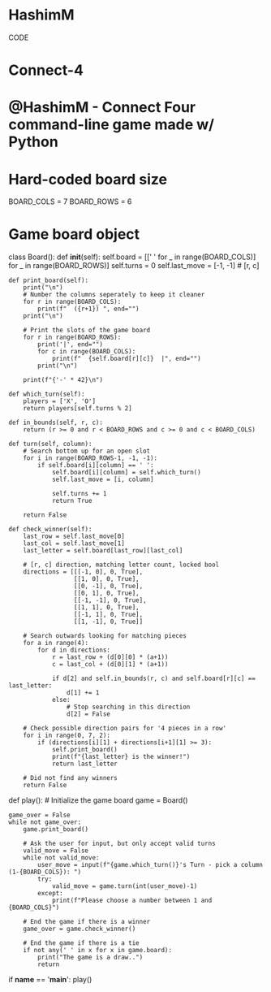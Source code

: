 # HashimM
CODE
# Connect-4
# @HashimM - Connect Four command-line game made w/ Python

# Hard-coded board size
BOARD_COLS = 7
BOARD_ROWS = 6

# Game board object
class Board():
    def __init__(self):
        self.board = [[' ' for _ in range(BOARD_COLS)] for _ in range(BOARD_ROWS)]
        self.turns = 0
        self.last_move = [-1, -1] # [r, c]

    def print_board(self):
        print("\n")
        # Number the columns seperately to keep it cleaner
        for r in range(BOARD_COLS):
            print(f"  ({r+1}) ", end="")
        print("\n")

        # Print the slots of the game board
        for r in range(BOARD_ROWS):
            print('|', end="")
            for c in range(BOARD_COLS):
                print(f"  {self.board[r][c]}  |", end="")
            print("\n")

        print(f"{'-' * 42}\n")

    def which_turn(self):
        players = ['X', 'O']
        return players[self.turns % 2]

    def in_bounds(self, r, c):
        return (r >= 0 and r < BOARD_ROWS and c >= 0 and c < BOARD_COLS)

    def turn(self, column):
        # Search bottom up for an open slot
        for i in range(BOARD_ROWS-1, -1, -1):
            if self.board[i][column] == ' ':
                self.board[i][column] = self.which_turn()
                self.last_move = [i, column]

                self.turns += 1
                return True

        return False

    def check_winner(self):
        last_row = self.last_move[0]
        last_col = self.last_move[1]
        last_letter = self.board[last_row][last_col]

        # [r, c] direction, matching letter count, locked bool
        directions = [[[-1, 0], 0, True], 
                      [[1, 0], 0, True], 
                      [[0, -1], 0, True],
                      [[0, 1], 0, True],
                      [[-1, -1], 0, True],
                      [[1, 1], 0, True],
                      [[-1, 1], 0, True],
                      [[1, -1], 0, True]]

        # Search outwards looking for matching pieces
        for a in range(4):
            for d in directions:
                r = last_row + (d[0][0] * (a+1))
                c = last_col + (d[0][1] * (a+1))

                if d[2] and self.in_bounds(r, c) and self.board[r][c] == last_letter:
                    d[1] += 1
                else:
                    # Stop searching in this direction
                    d[2] = False

        # Check possible direction pairs for '4 pieces in a row'
        for i in range(0, 7, 2):
            if (directions[i][1] + directions[i+1][1] >= 3):
                self.print_board()
                print(f"{last_letter} is the winner!")
                return last_letter   

        # Did not find any winners
        return False

def play():
    # Initialize the game board
    game = Board()

    game_over = False
    while not game_over:
        game.print_board()

        # Ask the user for input, but only accept valid turns
        valid_move = False
        while not valid_move:
            user_move = input(f"{game.which_turn()}'s Turn - pick a column (1-{BOARD_COLS}): ")
            try:
                valid_move = game.turn(int(user_move)-1)
            except:
                print(f"Please choose a number between 1 and {BOARD_COLS}")

        # End the game if there is a winner
        game_over = game.check_winner()

        # End the game if there is a tie
        if not any(' ' in x for x in game.board):
            print("The game is a draw..")
            return


if __name__ == '__main__':
    play()
